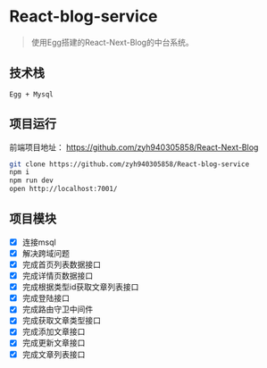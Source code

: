 # React-blog-service
 >使用Egg搭建的React-Next-Blog的中台系统。

## 技术栈
    Egg + Mysql

## 项目运行

前端项目地址： https://github.com/zyh940305858/React-Next-Blog

```bash
git clone https://github.com/zyh940305858/React-blog-service
npm i
npm run dev
open http://localhost:7001/
```

## 项目模块
 - [x] 连接msql
 - [x] 解决跨域问题
 - [x] 完成首页列表数据接口
 - [x] 完成详情页数据接口
 - [x] 完成根据类型id获取文章列表接口
 - [x] 完成登陆接口
 - [x] 完成路由守卫中间件
 - [x] 完成获取文章类型接口
 - [x] 完成添加文章接口
 - [x] 完成更新文章接口
 - [x] 完成文章列表接口
